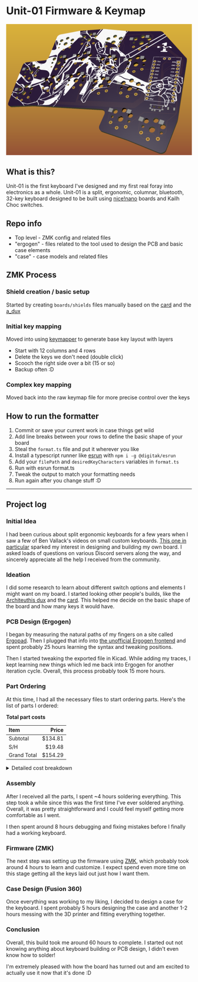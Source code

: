 # Unit-01 Firmware & Keymap

![Unit-01 PCB](/images/pcbRender.png)

## What is this?

Unit-01 is the first keyboard I've designed and my first real foray into electronics as a whole. Unit-01 is a split, ergonomic, columnar, bluetooth, 32-key keyboard designed to be built using [nice!nano](https://nicekeyboards.com/nice-nano/) boards and Kailh Choc switches.

## Repo info

- Top level - ZMK config and related files
- "ergogen" - files related to the tool used to design the PCB and basic case elements
- "case" - case models and related files

## ZMK Process

### Shield creation / basic setup

Started by creating `boards/shields` files manually based on the [card](https://github.com/benvallack/zmk-config-card/tree/master/config/boards/shields/card) and the [a_dux](https://github.com/zmkfirmware/zmk/tree/main/app/boards/shields/a_dux)

### Initial key mapping

Moved into using [keymapper](https://www.keymapper.dev/layout) to generate base key layout with layers

- Start with 12 columns and 4 rows
- Delete the keys we don't need (double click)
- Scooch the right side over a bit (15 or so)
- Backup often :D

### Complex key mapping

Moved back into the raw keymap file for more precise control over the keys

## How to run the formatter

1. Commit or save your current work in case things get wild
1. Add line breaks between your rows to define the basic shape of your board
1. Steal the `format.ts` file and put it wherever you like
1. Install a typescript runner like [esrun](https://www.npmjs.com/package/@digitak/esrun) with `npm i -g @digitak/esrun`
1. Add your `filePath` and `desiredKeyCharacters` variables in `format.ts`
1. Run with esrun format.ts
1. Tweak the output to match your formatting needs
1. Run again after you change stuff :D

---

## Project log

### Initial Idea

I had been curious about split ergonomic keyboards for a few years when I saw a few of Ben Vallack's videos on small custom keyboards. [This one in particular](https://www.youtube.com/watch?v=UKfeJrRIcxw) sparked my interest in designing and building my own board. I asked loads of questions on various Discord servers along the way, and sincerely appreciate all the help I received from the community.

### Ideation

I did some research to learn about different switch options and elements I might want on my board. I started looking other people's builds, like the [Architeuthis dux](https://github.com/tapioki/cephalopoda/tree/main/Architeuthis%20dux) and the [card](https://github.com/benvallack/ergogen/blob/master/config.yaml). This helped me decide on the basic shape of the board and how many keys it would have.

### PCB Design (Ergogen)

I began by measuring the natural paths of my fingers on a site called [Ergopad](https://pashutk.ru/ergopad/). Then I plugged that info into [the unofficial Ergogen frontend](https://ergogen.cache.works/) and spent probably 25 hours learning the syntax and tweaking positions.

Then I started tweaking the exported file in Kicad. While adding my traces, I kept learning new things which led me back into Ergogen for another iteration cycle. Overall, this process probably took 15 more hours.

### Part Ordering

At this time, I had all the necessary files to start ordering parts. Here's the list of parts I ordered:

**Total part costs**

| Item        |   Price |
| :---------- | ------: |
| Subtotal    | $134.81 |
| S/H         |  $19.48 |
| Grand Total | $154.29 |

<details>
  <summary>Detailed cost breakdown</summary>

[Boardsource](https://boardsource.xyz/)

| Item                           | Price |
| :----------------------------- | ----: |
| 40x Kailh Choc hotswap sockets |    $6 |
| S/H                            |    $4 |
| Order total                    |   $10 |

[MKULTRA](https://mkultra.click/)

| Item                             |  Price |
| :------------------------------- | -----: |
| 40x Kailh Choc Switches (Silver) | $28.60 |
| White MBK Choc Keycaps (Alphas)  |    $15 |
| S/H                              |  $5.59 |
| Order total                      | $49.19 |

[Little Keyboards](https://www.littlekeyboards.com/)

| Item                                      |  Price |
| :---------------------------------------- | -----: |
| 2x nice!nano v2.0                         | $49.98 |
| 2x Battery Combo for nice!nano Controller | $23.98 |
| S/H                                       |  $4.83 |
| Total                                     | $78.79 |

[JLCPCB](https://jlcpcb.com/)

| Item          |  Price |
| :------------ | -----: |
| 5x Custom PCB |  $9.25 |
| S/H           |  $4.06 |
| Total         | $13.31 |

[LCSC](https://lcsc.com/) - Part of a larger order

| Item    | Price |
| :------ | ----: |
| Buttons |   ~$2 |
| S/H     |    ~1 |
| Total   |    $3 |

</details>

### Assembly

After I received all the parts, I spent ~4 hours soldering everything. This step took a while since this was the first time I've ever soldered anything. Overall, it was pretty straightforward and I could feel myself getting more comfortable as I went.

I then spent around 8 hours debugging and fixing mistakes before I finally had a working keyboard.

### Firmware (ZMK)

The next step was setting up the firmware using [ZMK](https://zmk.dev/docs/), which probably took around 4 hours to learn and customize. I expect spend even more time on this stage getting all the keys laid out just how I want them.

### Case Design (Fusion 360)

Once everything was working to my liking, I decided to design a case for the keyboard. I spent probably 5 hours designing the case and another 1-2 hours messing with the 3D printer and fitting everything together.

### Conclusion

Overall, this build took me around 60 hours to complete. I started out not knowing anything about keyboard building or PCB design, I didn't even know how to solder!

I'm extremely pleased with how the board has turned out and am excited to actually use it now that it's done :D

